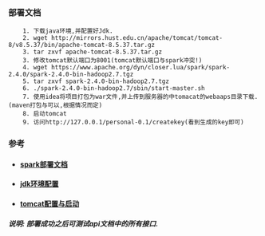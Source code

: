 ### 部署文档
```
    1. 下载java环境,并配置好Jdk.
    2. wget http://mirrors.hust.edu.cn/apache/tomcat/tomcat-8/v8.5.37/bin/apache-tomcat-8.5.37.tar.gz
    3. tar zxvf apache-tomcat-8.5.37.tar.gz
    3. 修改tomcat默认端口为8001(tomcat默认端口与spark冲突!)
    4. wget https://www.apache.org/dyn/closer.lua/spark/spark-2.4.0/spark-2.4.0-bin-hadoop2.7.tgz
    5. tar zxvf spark-2.4.0-bin-hadoop2.7.tgz
    6. ./spark-2.4.0-bin-hadoop2.7/sbin/start-master.sh
    7. 使用idea将项目打包为war文件,并上传到服务器的中tomacat的webaaps目录下载.(maven打包与可以,根据情况而定)
    8. 启动tomcat
    9. 访问http://127.0.0.1/personal-0.1/createkey(看到生成的key即可)
```

### 参考
- #### [spark部署文档](https://github.com/schizobulia/Spark-Java)
- #### [jdk环境配置](https://blog.csdn.net/u010837794/article/details/77505989)
- #### [tomcat配置与启动](https://blog.csdn.net/piaocoder/article/details/51636178)

##### 说明: 部署成功之后可测试api文档中的所有接口.